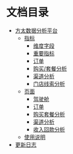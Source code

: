 # 文档目录

* [方太数据分析平台]()
  * [指标]()
    * [维度字段](BI/指标/维度字段.md)
    * [重要指标](BI/指标/重要指标.md)
    * [订单](BI/指标/订单.md)
    * [购买/套餐分析](BI/指标/购买分析.md)
    * [渠道分析](BI/指标/渠道分析.md)
    * [门店线索分析](BI/指标/门店线索分析.md)
  * [页面]()
    * [驾驶舱](BI/页面/大屏.md)
    * [订单](BI/页面/订单.md)
    * [购买套餐分析](BI/页面/购买套餐分析.md)
    * [渠道分析](BI/页面/渠道.md)
    * [收入回款分析](BI/页面/收入回款分析.md)
  * [使用说明](BI/使用说明.md)
* [更新日志](BI/更新日志.md)

